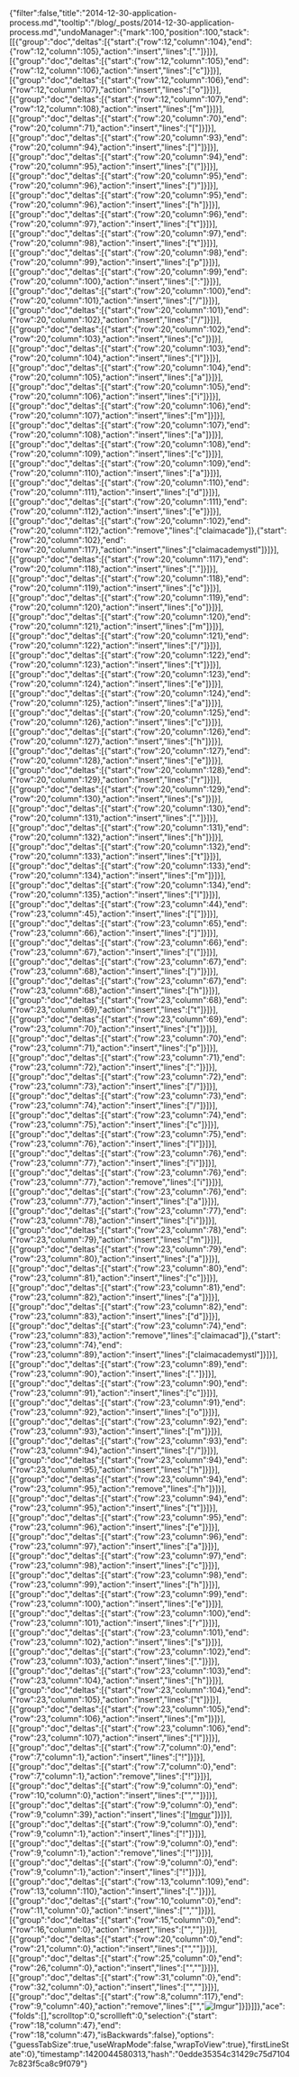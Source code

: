{"filter":false,"title":"2014-12-30-application-process.md","tooltip":"/blog/_posts/2014-12-30-application-process.md","undoManager":{"mark":100,"position":100,"stack":[[{"group":"doc","deltas":[{"start":{"row":12,"column":104},"end":{"row":12,"column":105},"action":"insert","lines":["."]}]}],[{"group":"doc","deltas":[{"start":{"row":12,"column":105},"end":{"row":12,"column":106},"action":"insert","lines":["c"]}]}],[{"group":"doc","deltas":[{"start":{"row":12,"column":106},"end":{"row":12,"column":107},"action":"insert","lines":["o"]}]}],[{"group":"doc","deltas":[{"start":{"row":12,"column":107},"end":{"row":12,"column":108},"action":"insert","lines":["m"]}]}],[{"group":"doc","deltas":[{"start":{"row":20,"column":70},"end":{"row":20,"column":71},"action":"insert","lines":["["]}]}],[{"group":"doc","deltas":[{"start":{"row":20,"column":93},"end":{"row":20,"column":94},"action":"insert","lines":["]"]}]}],[{"group":"doc","deltas":[{"start":{"row":20,"column":94},"end":{"row":20,"column":95},"action":"insert","lines":["("]}]}],[{"group":"doc","deltas":[{"start":{"row":20,"column":95},"end":{"row":20,"column":96},"action":"insert","lines":[")"]}]}],[{"group":"doc","deltas":[{"start":{"row":20,"column":95},"end":{"row":20,"column":96},"action":"insert","lines":["h"]}]}],[{"group":"doc","deltas":[{"start":{"row":20,"column":96},"end":{"row":20,"column":97},"action":"insert","lines":["t"]}]}],[{"group":"doc","deltas":[{"start":{"row":20,"column":97},"end":{"row":20,"column":98},"action":"insert","lines":["t"]}]}],[{"group":"doc","deltas":[{"start":{"row":20,"column":98},"end":{"row":20,"column":99},"action":"insert","lines":["p"]}]}],[{"group":"doc","deltas":[{"start":{"row":20,"column":99},"end":{"row":20,"column":100},"action":"insert","lines":[":"]}]}],[{"group":"doc","deltas":[{"start":{"row":20,"column":100},"end":{"row":20,"column":101},"action":"insert","lines":["/"]}]}],[{"group":"doc","deltas":[{"start":{"row":20,"column":101},"end":{"row":20,"column":102},"action":"insert","lines":["/"]}]}],[{"group":"doc","deltas":[{"start":{"row":20,"column":102},"end":{"row":20,"column":103},"action":"insert","lines":["c"]}]}],[{"group":"doc","deltas":[{"start":{"row":20,"column":103},"end":{"row":20,"column":104},"action":"insert","lines":["l"]}]}],[{"group":"doc","deltas":[{"start":{"row":20,"column":104},"end":{"row":20,"column":105},"action":"insert","lines":["a"]}]}],[{"group":"doc","deltas":[{"start":{"row":20,"column":105},"end":{"row":20,"column":106},"action":"insert","lines":["i"]}]}],[{"group":"doc","deltas":[{"start":{"row":20,"column":106},"end":{"row":20,"column":107},"action":"insert","lines":["m"]}]}],[{"group":"doc","deltas":[{"start":{"row":20,"column":107},"end":{"row":20,"column":108},"action":"insert","lines":["a"]}]}],[{"group":"doc","deltas":[{"start":{"row":20,"column":108},"end":{"row":20,"column":109},"action":"insert","lines":["c"]}]}],[{"group":"doc","deltas":[{"start":{"row":20,"column":109},"end":{"row":20,"column":110},"action":"insert","lines":["a"]}]}],[{"group":"doc","deltas":[{"start":{"row":20,"column":110},"end":{"row":20,"column":111},"action":"insert","lines":["d"]}]}],[{"group":"doc","deltas":[{"start":{"row":20,"column":111},"end":{"row":20,"column":112},"action":"insert","lines":["e"]}]}],[{"group":"doc","deltas":[{"start":{"row":20,"column":102},"end":{"row":20,"column":112},"action":"remove","lines":["claimacade"]},{"start":{"row":20,"column":102},"end":{"row":20,"column":117},"action":"insert","lines":["claimacademystl"]}]}],[{"group":"doc","deltas":[{"start":{"row":20,"column":117},"end":{"row":20,"column":118},"action":"insert","lines":["."]}]}],[{"group":"doc","deltas":[{"start":{"row":20,"column":118},"end":{"row":20,"column":119},"action":"insert","lines":["c"]}]}],[{"group":"doc","deltas":[{"start":{"row":20,"column":119},"end":{"row":20,"column":120},"action":"insert","lines":["o"]}]}],[{"group":"doc","deltas":[{"start":{"row":20,"column":120},"end":{"row":20,"column":121},"action":"insert","lines":["m"]}]}],[{"group":"doc","deltas":[{"start":{"row":20,"column":121},"end":{"row":20,"column":122},"action":"insert","lines":["/"]}]}],[{"group":"doc","deltas":[{"start":{"row":20,"column":122},"end":{"row":20,"column":123},"action":"insert","lines":["t"]}]}],[{"group":"doc","deltas":[{"start":{"row":20,"column":123},"end":{"row":20,"column":124},"action":"insert","lines":["e"]}]}],[{"group":"doc","deltas":[{"start":{"row":20,"column":124},"end":{"row":20,"column":125},"action":"insert","lines":["a"]}]}],[{"group":"doc","deltas":[{"start":{"row":20,"column":125},"end":{"row":20,"column":126},"action":"insert","lines":["c"]}]}],[{"group":"doc","deltas":[{"start":{"row":20,"column":126},"end":{"row":20,"column":127},"action":"insert","lines":["h"]}]}],[{"group":"doc","deltas":[{"start":{"row":20,"column":127},"end":{"row":20,"column":128},"action":"insert","lines":["e"]}]}],[{"group":"doc","deltas":[{"start":{"row":20,"column":128},"end":{"row":20,"column":129},"action":"insert","lines":["r"]}]}],[{"group":"doc","deltas":[{"start":{"row":20,"column":129},"end":{"row":20,"column":130},"action":"insert","lines":["s"]}]}],[{"group":"doc","deltas":[{"start":{"row":20,"column":130},"end":{"row":20,"column":131},"action":"insert","lines":["."]}]}],[{"group":"doc","deltas":[{"start":{"row":20,"column":131},"end":{"row":20,"column":132},"action":"insert","lines":["h"]}]}],[{"group":"doc","deltas":[{"start":{"row":20,"column":132},"end":{"row":20,"column":133},"action":"insert","lines":["t"]}]}],[{"group":"doc","deltas":[{"start":{"row":20,"column":133},"end":{"row":20,"column":134},"action":"insert","lines":["m"]}]}],[{"group":"doc","deltas":[{"start":{"row":20,"column":134},"end":{"row":20,"column":135},"action":"insert","lines":["l"]}]}],[{"group":"doc","deltas":[{"start":{"row":23,"column":44},"end":{"row":23,"column":45},"action":"insert","lines":["["]}]}],[{"group":"doc","deltas":[{"start":{"row":23,"column":65},"end":{"row":23,"column":66},"action":"insert","lines":["]"]}]}],[{"group":"doc","deltas":[{"start":{"row":23,"column":66},"end":{"row":23,"column":67},"action":"insert","lines":["("]}]}],[{"group":"doc","deltas":[{"start":{"row":23,"column":67},"end":{"row":23,"column":68},"action":"insert","lines":[")"]}]}],[{"group":"doc","deltas":[{"start":{"row":23,"column":67},"end":{"row":23,"column":68},"action":"insert","lines":["h"]}]}],[{"group":"doc","deltas":[{"start":{"row":23,"column":68},"end":{"row":23,"column":69},"action":"insert","lines":["t"]}]}],[{"group":"doc","deltas":[{"start":{"row":23,"column":69},"end":{"row":23,"column":70},"action":"insert","lines":["t"]}]}],[{"group":"doc","deltas":[{"start":{"row":23,"column":70},"end":{"row":23,"column":71},"action":"insert","lines":["p"]}]}],[{"group":"doc","deltas":[{"start":{"row":23,"column":71},"end":{"row":23,"column":72},"action":"insert","lines":[":"]}]}],[{"group":"doc","deltas":[{"start":{"row":23,"column":72},"end":{"row":23,"column":73},"action":"insert","lines":["/"]}]}],[{"group":"doc","deltas":[{"start":{"row":23,"column":73},"end":{"row":23,"column":74},"action":"insert","lines":["/"]}]}],[{"group":"doc","deltas":[{"start":{"row":23,"column":74},"end":{"row":23,"column":75},"action":"insert","lines":["c"]}]}],[{"group":"doc","deltas":[{"start":{"row":23,"column":75},"end":{"row":23,"column":76},"action":"insert","lines":["l"]}]}],[{"group":"doc","deltas":[{"start":{"row":23,"column":76},"end":{"row":23,"column":77},"action":"insert","lines":["i"]}]}],[{"group":"doc","deltas":[{"start":{"row":23,"column":76},"end":{"row":23,"column":77},"action":"remove","lines":["i"]}]}],[{"group":"doc","deltas":[{"start":{"row":23,"column":76},"end":{"row":23,"column":77},"action":"insert","lines":["a"]}]}],[{"group":"doc","deltas":[{"start":{"row":23,"column":77},"end":{"row":23,"column":78},"action":"insert","lines":["i"]}]}],[{"group":"doc","deltas":[{"start":{"row":23,"column":78},"end":{"row":23,"column":79},"action":"insert","lines":["m"]}]}],[{"group":"doc","deltas":[{"start":{"row":23,"column":79},"end":{"row":23,"column":80},"action":"insert","lines":["a"]}]}],[{"group":"doc","deltas":[{"start":{"row":23,"column":80},"end":{"row":23,"column":81},"action":"insert","lines":["c"]}]}],[{"group":"doc","deltas":[{"start":{"row":23,"column":81},"end":{"row":23,"column":82},"action":"insert","lines":["a"]}]}],[{"group":"doc","deltas":[{"start":{"row":23,"column":82},"end":{"row":23,"column":83},"action":"insert","lines":["d"]}]}],[{"group":"doc","deltas":[{"start":{"row":23,"column":74},"end":{"row":23,"column":83},"action":"remove","lines":["claimacad"]},{"start":{"row":23,"column":74},"end":{"row":23,"column":89},"action":"insert","lines":["claimacademystl"]}]}],[{"group":"doc","deltas":[{"start":{"row":23,"column":89},"end":{"row":23,"column":90},"action":"insert","lines":["."]}]}],[{"group":"doc","deltas":[{"start":{"row":23,"column":90},"end":{"row":23,"column":91},"action":"insert","lines":["c"]}]}],[{"group":"doc","deltas":[{"start":{"row":23,"column":91},"end":{"row":23,"column":92},"action":"insert","lines":["o"]}]}],[{"group":"doc","deltas":[{"start":{"row":23,"column":92},"end":{"row":23,"column":93},"action":"insert","lines":["m"]}]}],[{"group":"doc","deltas":[{"start":{"row":23,"column":93},"end":{"row":23,"column":94},"action":"insert","lines":["/"]}]}],[{"group":"doc","deltas":[{"start":{"row":23,"column":94},"end":{"row":23,"column":95},"action":"insert","lines":["h"]}]}],[{"group":"doc","deltas":[{"start":{"row":23,"column":94},"end":{"row":23,"column":95},"action":"remove","lines":["h"]}]}],[{"group":"doc","deltas":[{"start":{"row":23,"column":94},"end":{"row":23,"column":95},"action":"insert","lines":["t"]}]}],[{"group":"doc","deltas":[{"start":{"row":23,"column":95},"end":{"row":23,"column":96},"action":"insert","lines":["e"]}]}],[{"group":"doc","deltas":[{"start":{"row":23,"column":96},"end":{"row":23,"column":97},"action":"insert","lines":["a"]}]}],[{"group":"doc","deltas":[{"start":{"row":23,"column":97},"end":{"row":23,"column":98},"action":"insert","lines":["c"]}]}],[{"group":"doc","deltas":[{"start":{"row":23,"column":98},"end":{"row":23,"column":99},"action":"insert","lines":["h"]}]}],[{"group":"doc","deltas":[{"start":{"row":23,"column":99},"end":{"row":23,"column":100},"action":"insert","lines":["e"]}]}],[{"group":"doc","deltas":[{"start":{"row":23,"column":100},"end":{"row":23,"column":101},"action":"insert","lines":["r"]}]}],[{"group":"doc","deltas":[{"start":{"row":23,"column":101},"end":{"row":23,"column":102},"action":"insert","lines":["s"]}]}],[{"group":"doc","deltas":[{"start":{"row":23,"column":102},"end":{"row":23,"column":103},"action":"insert","lines":["."]}]}],[{"group":"doc","deltas":[{"start":{"row":23,"column":103},"end":{"row":23,"column":104},"action":"insert","lines":["h"]}]}],[{"group":"doc","deltas":[{"start":{"row":23,"column":104},"end":{"row":23,"column":105},"action":"insert","lines":["t"]}]}],[{"group":"doc","deltas":[{"start":{"row":23,"column":105},"end":{"row":23,"column":106},"action":"insert","lines":["m"]}]}],[{"group":"doc","deltas":[{"start":{"row":23,"column":106},"end":{"row":23,"column":107},"action":"insert","lines":["l"]}]}],[{"group":"doc","deltas":[{"start":{"row":7,"column":0},"end":{"row":7,"column":1},"action":"insert","lines":["!"]}]}],[{"group":"doc","deltas":[{"start":{"row":7,"column":0},"end":{"row":7,"column":1},"action":"remove","lines":["!"]}]}],[{"group":"doc","deltas":[{"start":{"row":9,"column":0},"end":{"row":10,"column":0},"action":"insert","lines":["",""]}]}],[{"group":"doc","deltas":[{"start":{"row":9,"column":0},"end":{"row":9,"column":39},"action":"insert","lines":["[Imgur](http://i.imgur.com/KfuPTVQ.jpg)"]}]}],[{"group":"doc","deltas":[{"start":{"row":9,"column":0},"end":{"row":9,"column":1},"action":"insert","lines":["!"]}]}],[{"group":"doc","deltas":[{"start":{"row":9,"column":0},"end":{"row":9,"column":1},"action":"remove","lines":["!"]}]}],[{"group":"doc","deltas":[{"start":{"row":9,"column":0},"end":{"row":9,"column":1},"action":"insert","lines":["!"]}]}],[{"group":"doc","deltas":[{"start":{"row":13,"column":109},"end":{"row":13,"column":110},"action":"insert","lines":["."]}]}],[{"group":"doc","deltas":[{"start":{"row":10,"column":0},"end":{"row":11,"column":0},"action":"insert","lines":["",""]}]}],[{"group":"doc","deltas":[{"start":{"row":15,"column":0},"end":{"row":16,"column":0},"action":"insert","lines":["",""]}]}],[{"group":"doc","deltas":[{"start":{"row":20,"column":0},"end":{"row":21,"column":0},"action":"insert","lines":["",""]}]}],[{"group":"doc","deltas":[{"start":{"row":25,"column":0},"end":{"row":26,"column":0},"action":"insert","lines":["",""]}]}],[{"group":"doc","deltas":[{"start":{"row":31,"column":0},"end":{"row":32,"column":0},"action":"insert","lines":["",""]}]}],[{"group":"doc","deltas":[{"start":{"row":8,"column":117},"end":{"row":9,"column":40},"action":"remove","lines":["","![Imgur](http://i.imgur.com/KfuPTVQ.jpg)"]}]}]]},"ace":{"folds":[],"scrolltop":0,"scrollleft":0,"selection":{"start":{"row":18,"column":47},"end":{"row":18,"column":47},"isBackwards":false},"options":{"guessTabSize":true,"useWrapMode":false,"wrapToView":true},"firstLineState":0},"timestamp":1420044580313,"hash":"0edde35354c31429c75d71047c823f5ca8c9f079"}